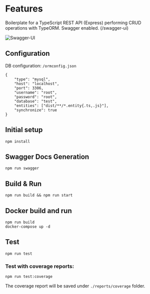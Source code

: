 # Features
Boilerplate for a TypeScript REST API (Express) performing CRUD operations with TypeORM. Swagger enabled. (/swagger-ui)

![Swagger-UI](https://i.ibb.co/QQwk6QB/typescript-rest-swagger.png)

## Configuration

DB configuration: ```/ormconfig.json```

```
{
    "type": "mysql",
    "host": "localhost",
    "port": 3306,
    "username": "root",
    "password": "root",
    "database": "test",
    "entities": ["dist/**/*.entity{.ts,.js}"],
    "synchronize": true
}
```

## Initial setup
```
npm install
```

## Swagger Docs Generation

```
npm run swagger
```

## Build & Run
```
npm run build && npm run start
```

## Docker build and run
```
npm run build
docker-compose up -d
```

## Test
```
npm run test
```

### Test with coverage reports:
```
npm run test:coverage
```

The coverage report will be saved under ```./reports/coverage``` folder.

